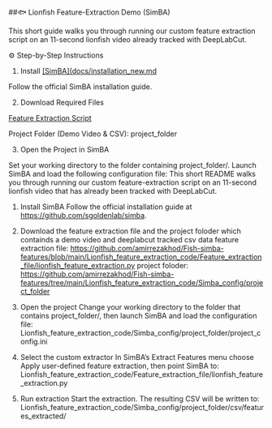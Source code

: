 ##🐟 Lionfish Feature-Extraction Demo (SimBA)

This short guide walks you through running our custom feature extraction script on an 11-second lionfish video already tracked with DeepLabCut.

⚙️ Step-by-Step Instructions

1. Install [[SimBA](docs/installation_new.md](https://github.com/sgoldenlab/simba/tree/master)

Follow the official SimBA installation guide.

2. Download Required Files

[Feature Extraction Script](Lionfish_feature_extraction_code/Feature_extraction_file)

Project Folder (Demo Video & CSV): project_folder

3. Open the Project in SimBA

Set your working directory to the folder containing project_folder/. Launch SimBA and load the following configuration file: 
This short README walks you through running our custom feature-extraction script on an 11-second lionfish video that has already been tracked with DeepLabCut.

1. Install SimBA
Follow the official installation guide at https://github.com/sgoldenlab/simba.

2. Download the feature extraction file and the project foloder which containds a demo video and deeplabcut tracked csv data
feature extraction file: https://github.com/amirrezakhod/Fish-simba-features/blob/main/Lionfish_feature_extraction_code/Feature_extraction_file/lionfish_feature_extraction.py
project foloder:  https://github.com/amirrezakhod/Fish-simba-features/tree/main/Lionfish_feature_extraction_code/Simba_config/project_folder

3.  Open the project
Change your working directory to the folder that contains project_folder/, then launch SimBA and load the configuration file:
Lionfish_feature_extraction_code/Simba_config/project_folder/project_config.ini

4. Select the custom extractor
In SimBA’s Extract Features menu choose Apply user-defined feature extraction, then point SimBA to:
Lionfish_feature_extraction_code/Feature_extraction_file/lionfish_feature_extraction.py

5. Run extraction
Start the extraction. The resulting CSV will be written to:
Lionfish_feature_extraction_code/Simba_config/project_folder/csv/features_extracted/
